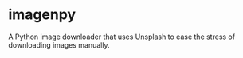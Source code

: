 # imagenpy
A Python image downloader that uses Unsplash to ease the stress of downloading images manually.
